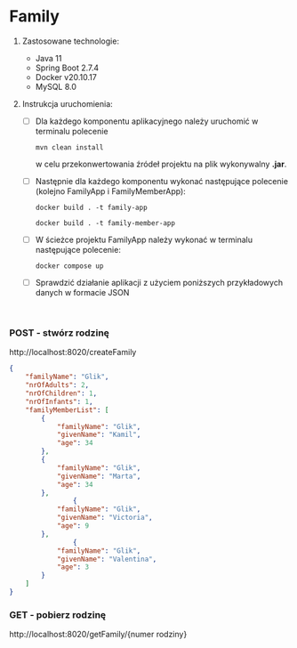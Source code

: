 # Family

1. Zastosowane technologie:

   - Java 11
   - Spring Boot 2.7.4
   - Docker v20.10.17
   - MySQL 8.0

2. Instrukcja uruchomienia:

   - [ ] Dla każdego komponentu aplikacyjnego należy uruchomić w terminalu polecenie 

     ```
     mvn clean install
     ```

     w celu przekonwertowania źródeł projektu na plik wykonywalny **.jar**.

   - [ ] Następnie dla każdego komponentu wykonać następujące polecenie (kolejno FamilyApp i FamilyMemberApp):

     ```
     docker build . -t family-app
     
     docker build . -t family-member-app
     ```

   - [ ] W ścieżce projektu FamilyApp należy wykonać w terminalu następujące polecenie:

     ```
     docker compose up
     ```

   - [ ] Sprawdzić działanie aplikacji z użyciem poniższych przykładowych danych w formacie JSON

   ​	

### POST - stwórz rodzinę

http://localhost:8020/createFamily

```json
{
    "familyName": "Glik",
    "nrOfAdults": 2,
    "nrOfChildren": 1,
    "nrOfInfants": 1,
    "familyMemberList": [
        {
            "familyName": "Glik",
            "givenName": "Kamil",
            "age": 34
        },
        {
            "familyName": "Glik",
            "givenName": "Marta",
            "age": 34
        },
                {
            "familyName": "Glik",
            "givenName": "Victoria",
            "age": 9
        },
                {
            "familyName": "Glik",
            "givenName": "Valentina",
            "age": 3
        }
    ]
}
```



### GET - pobierz rodzinę

http://localhost:8020/getFamily/{numer rodziny}